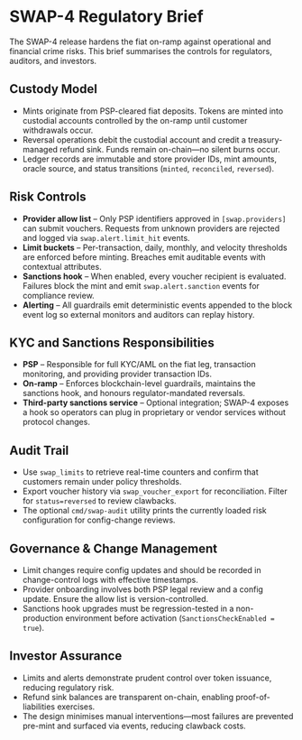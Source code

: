 # SWAP-4 Regulatory Brief

The SWAP-4 release hardens the fiat on-ramp against operational and financial crime risks. This brief summarises the controls for regulators, auditors, and investors.

## Custody Model

* Mints originate from PSP-cleared fiat deposits. Tokens are minted into custodial accounts controlled by the on-ramp until customer withdrawals occur.
* Reversal operations debit the custodial account and credit a treasury-managed refund sink. Funds remain on-chain—no silent burns occur.
* Ledger records are immutable and store provider IDs, mint amounts, oracle source, and status transitions (`minted`, `reconciled`, `reversed`).

## Risk Controls

* **Provider allow list** – Only PSP identifiers approved in `[swap.providers]` can submit vouchers. Requests from unknown providers are rejected and logged via `swap.alert.limit_hit` events.
* **Limit buckets** – Per-transaction, daily, monthly, and velocity thresholds are enforced before minting. Breaches emit auditable events with contextual attributes.
* **Sanctions hook** – When enabled, every voucher recipient is evaluated. Failures block the mint and emit `swap.alert.sanction` events for compliance review.
* **Alerting** – All guardrails emit deterministic events appended to the block event log so external monitors and auditors can replay history.

## KYC and Sanctions Responsibilities

* **PSP** – Responsible for full KYC/AML on the fiat leg, transaction monitoring, and providing provider transaction IDs.
* **On-ramp** – Enforces blockchain-level guardrails, maintains the sanctions hook, and honours regulator-mandated reversals.
* **Third-party sanctions service** – Optional integration; SWAP-4 exposes a hook so operators can plug in proprietary or vendor services without protocol changes.

## Audit Trail

* Use `swap_limits` to retrieve real-time counters and confirm that customers remain under policy thresholds.
* Export voucher history via `swap_voucher_export` for reconciliation. Filter for `status=reversed` to review clawbacks.
* The optional `cmd/swap-audit` utility prints the currently loaded risk configuration for config-change reviews.

## Governance & Change Management

* Limit changes require config updates and should be recorded in change-control logs with effective timestamps.
* Provider onboarding involves both PSP legal review and a config update. Ensure the allow list is version-controlled.
* Sanctions hook upgrades must be regression-tested in a non-production environment before activation (`SanctionsCheckEnabled = true`).

## Investor Assurance

* Limits and alerts demonstrate prudent control over token issuance, reducing regulatory risk.
* Refund sink balances are transparent on-chain, enabling proof-of-liabilities exercises.
* The design minimises manual interventions—most failures are prevented pre-mint and surfaced via events, reducing clawback costs.

